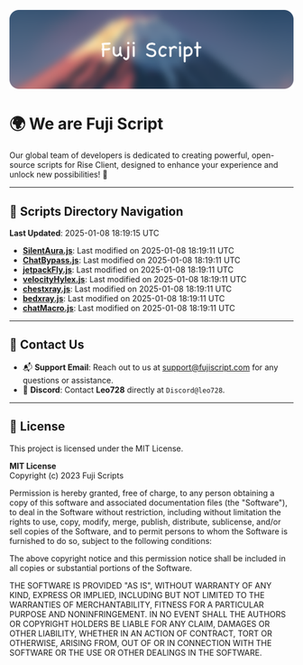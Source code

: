 ![Banner](.github/b.webp)

# 🌍 **We are Fuji Script**

Our global team of developers is dedicated to creating powerful, open-source scripts for Rise Client, designed to enhance your experience and unlock new possibilities! 🌟

---
<!-- SCRIPTS_NAVIGATION_START -->
## 📂 **Scripts Directory Navigation**

**Last Updated**: 2025-01-08 18:19:15 UTC

- **[SilentAura.js](scripts/SilentAura.js)**: Last modified on 2025-01-08 18:19:11 UTC
- **[ChatBypass.js](scripts/ChatBypass.js)**: Last modified on 2025-01-08 18:19:11 UTC
- **[jetpackFly.js](scripts/jetpackFly.js)**: Last modified on 2025-01-08 18:19:11 UTC
- **[velocityHylex.js](scripts/velocityHylex.js)**: Last modified on 2025-01-08 18:19:11 UTC
- **[chestxray.js](scripts/chestxray.js)**: Last modified on 2025-01-08 18:19:11 UTC
- **[bedxray.js](scripts/bedxray.js)**: Last modified on 2025-01-08 18:19:11 UTC
- **[chatMacro.js](scripts/chatMacro.js)**: Last modified on 2025-01-08 18:19:11 UTC

<!-- SCRIPTS_NAVIGATION_END -->

---

## 💬 **Contact Us**  
- 📬 **Support Email**: Reach out to us at [support@fujiscript.com](mailto:support@fujiscript.com) for any questions or assistance.  
- 💬 **Discord**: Contact **Leo728** directly at `Discord@leo728`.

---

## 📜 **License**

This project is licensed under the MIT License.  

**MIT License**  
Copyright (c) 2023 Fuji Scripts  

Permission is hereby granted, free of charge, to any person obtaining a copy of this software and associated documentation files (the "Software"), to deal in the Software without restriction, including without limitation the rights to use, copy, modify, merge, publish, distribute, sublicense, and/or sell copies of the Software, and to permit persons to whom the Software is furnished to do so, subject to the following conditions:  

The above copyright notice and this permission notice shall be included in all copies or substantial portions of the Software.  

THE SOFTWARE IS PROVIDED "AS IS", WITHOUT WARRANTY OF ANY KIND, EXPRESS OR IMPLIED, INCLUDING BUT NOT LIMITED TO THE WARRANTIES OF MERCHANTABILITY, FITNESS FOR A PARTICULAR PURPOSE AND NONINFRINGEMENT. IN NO EVENT SHALL THE AUTHORS OR COPYRIGHT HOLDERS BE LIABLE FOR ANY CLAIM, DAMAGES OR OTHER LIABILITY, WHETHER IN AN ACTION OF CONTRACT, TORT OR OTHERWISE, ARISING FROM, OUT OF OR IN CONNECTION WITH THE SOFTWARE OR THE USE OR OTHER DEALINGS IN THE SOFTWARE.  
